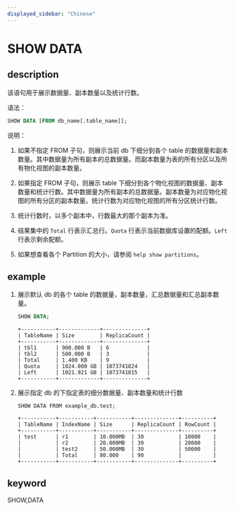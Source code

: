 ```yaml
---
displayed_sidebar: "Chinese"
---
```


# SHOW DATA

## description

该语句用于展示数据量、副本数量以及统计行数。

语法：

```sql
SHOW DATA [FROM db_name[.table_name]];
```

说明：

1. 如果不指定 FROM 子句，则展示当前 db 下细分到各个 table 的数据量和副本数量。其中数据量为所有副本的总数据量。而副本数量为表的所有分区以及所有物化视图的副本数量。

2. 如果指定 FROM 子句，则展示 table 下细分到各个物化视图的数据量、副本数量和统计行数。其中数据量为所有副本的总数据量。副本数量为对应物化视图的所有分区的副本数量。统计行数为对应物化视图的所有分区统计行数。

3. 统计行数时，以多个副本中，行数最大的那个副本为准。

4. 结果集中的 `Total` 行表示汇总行。`Quota` 行表示当前数据库设置的配额。`Left` 行表示剩余配额。

5. 如果想查看各个 Partition 的大小，请参阅 `help show partitions`。

## example

1. 展示默认 db 的各个 table 的数据量，副本数量，汇总数据量和汇总副本数量。

    ```sql
    SHOW DATA;
    ```

    ```plain text
    +-----------+-------------+--------------+
    | TableName | Size        | ReplicaCount |
    +-----------+-------------+--------------+
    | tbl1      | 900.000 B   | 6            |
    | tbl2      | 500.000 B   | 3            |
    | Total     | 1.400 KB    | 9            |
    | Quota     | 1024.000 GB | 1073741824   |
    | Left      | 1021.921 GB | 1073741815   |
    +-----------+-------------+--------------+
    ```

2. 展示指定 db 的下指定表的细分数据量、副本数量和统计行数

    ```plain text
    SHOW DATA FROM example_db.test;

    +-----------+-----------+-----------+--------------+----------+
    | TableName | IndexName | Size      | ReplicaCount | RowCount |
    +-----------+-----------+-----------+--------------+----------+
    | test      | r1        | 10.000MB  | 30           | 10000    |
    |           | r2        | 20.000MB  | 30           | 20000    |
    |           | test2     | 50.000MB  | 30           | 50000    |
    |           | Total     | 80.000    | 90           |          |
    +-----------+-----------+-----------+--------------+----------+
    ```

## keyword

SHOW,DATA

